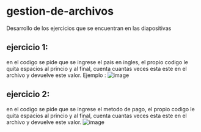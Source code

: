 
# gestion-de-archivos
Desarrollo de los ejercicios que se encuentran en las diapositivas

## ejercicio 1:
en el codigo se pide que se ingrese el pais en ingles, el propio codigo le quita espacios al princio y al final, cuenta cuantas veces esta este en el archivo y devuelve este valor.
Ejemplo :
![image](https://github.com/user-attachments/assets/c2a9d2cb-6042-4a21-9286-11e5176fbf0a)

## ejercicio 2:
en el codigo se pide que se ingrese el metodo de pago, el propio codigo le quita espacios al princio y al final, cuenta cuantas veces esta este en el archivo y devuelve este valor.
![image](https://github.com/user-attachments/assets/2f3cd1fa-16bc-41d1-8968-2030780ce7c8)
